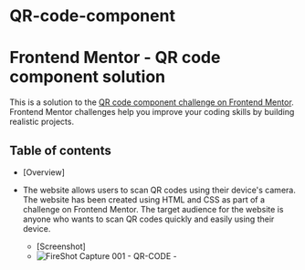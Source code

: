 # QR-code-component
# Frontend Mentor - QR code component solution

This is a solution to the [QR code component challenge on Frontend Mentor](https://www.frontendmentor.io/challenges/qr-code-component-iux_sIO_H). Frontend Mentor challenges help you improve your coding skills by building realistic projects. 

## Table of contents

- [Overview]
- The website allows users to scan QR codes using their device's camera.
The website has been created using HTML and CSS as part of a challenge on Frontend Mentor.
The target audience for the website is anyone who wants to scan QR codes quickly and easily using their device.

  - [Screenshot]
  - ![FireShot Capture 001 - QR-CODE - ](https://user-images.githubusercontent.com/108583230/216021887-18995694-07e4-460f-b860-ba37623dbb61.png)

 
